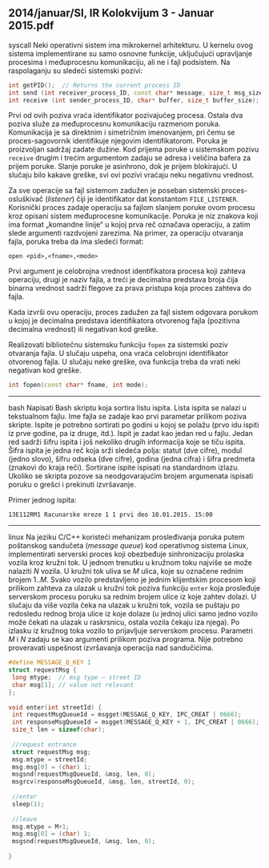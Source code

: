 2014/januar/SI, IR Kolokvijum 3 - Januar 2015.pdf
--------------------------------------------------------------------------------
syscall
Neki  operativni  sistem  ima  mikrokernel  arhitekturu.  U  kernelu  ovog  sistema  implementirane su samo osnovne funkcije, uključujući upravljanje procesima i međuprocesnu komunikaciju, ali ne i fajl podsistem. Na raspolaganju su sledeći sistemski pozivi:
```cpp
int getPID();  // Returns the current process ID 
int send (int receiver_process_ID, const char* message, size_t msg_size); 
int receive (int sender_process_ID, char* buffer, size_t buffer_size); 
```
Prvi  od  ovih  poziva  vraća  identifikator  pozivajućeg  procesa.  Ostala  dva  poziva  služe  za međuprocesnu komunikaciju razmenom poruka. Komunikacija je sa direktnim i simetričnim imenovanjem, pri čemu se proces-sagovornik identifikuje njegovim identifikatorom. Poruka je proizvoljan sadržaj zadate dužine. Kod prijema poruke u sistemskom pozivu `receive` drugim i trećim argumentom zadaju se adresa i veličina bafera za prijem poruke. Slanje poruke je asinhrono, dok je prijem blokirajući. U slučaju bilo kakave greške, svi ovi pozivi vraćaju neku negativnu vrednost.  

Za sve operacije sa fajl sistemom zadužen je poseban sistemski proces-osluškivač (*listener*) čiji je identifikator dat konstantom `FILE_LISTENER`. Korisnički proces zadaje operaciju sa fajlom  slanjem  poruke  ovom  procesu  kroz  opisani  sistem  međuprocesne  komunikacije. Poruka je niz znakova koji ima format „komandne linije“ u kojoj prva reč označava operaciju, a zatim slede argumenti razdvojeni zarezima. Na primer, za operaciju otvaranja fajla, poruka treba da ima sledeći format:
```
open <pid>,<fname>,<mode>
```
Prvi  argument  je  celobrojna  vrednost  identifikatora  procesa  koji  zahteva  operaciju, drugi  je naziv fajla, a treći je decimalna predstava broja čija binarna vrednost sadrži flegove za prava pristupa koja proces zahteva do fajla. 

Kada  izvrši  ovu  operaciju,  proces  zadužen  za  fajl  sistem  odgovara  porukom  u  kojoj  je decimalna   predstava   identifikatora   otvorenog   fajla   (pozitivna   decimalna   vrednost)   ili negativan kod greške. 

Realizovati bibliotečnu sistemsku funkciju `fopen` za sistemski poziv otvaranja fajla. U slučaju uspeha, ona vraća celobrojni identifikator otvorenog fajla. U slučaju neke greške, ova funkcija treba da vrati neki negativan kod greške.
```cpp
int fopen(const char* fname, int mode); 
```

--------------------------------------------------------------------------------
bash
Napisati Bash skriptu koja sortira listu ispita. Lista ispita se nalazi u tekstualnom fajlu. Ime fajla se  zadaje  kao  prvi  parametar  prilikom  poziva  skripte.  Ispite  je  potrebno  sortirati  po  godini  u kojoj se polažu (prvo idu ispiti iz prve godine, pa iz druge, itd.). Ispit je zadat kao jedan red u fajlu. Jedan red sadrži šifru ispita i još nekoliko drugih informacija koje se tiču ispita. Šifra ispita je jedna reč koja srži sledeća polja: statut (dve cifre), modul (jedno slovo), šifru odseka (dve  cifre),  godina  (jedna  cifra)  i  šifra  predmeta  (znakovi  do  kraja  reči).  Sortirane  ispite ispisati  na  standardnom  izlazu.  Ukoliko  se  skripta  pozove  sa  neodgovarajućim  brojem argumenata ispisati poruku o grešci i prekinuti izvršavanje. 

Primer jednog ispita:
```
13E112RM1 Racunarske mreze 1 1 prvi deo 10.01.2015. 15:00 
```

--------------------------------------------------------------------------------
linux
Na  jeziku  C/C++  koristeći  mehanizam  prosleđivanja  poruka  putem  poštanskog  sandučeta (*message queue*)   kod   operativnog   sistema   Linux, implementirati   serverski   proces koji obezbeđuje sinhronizaciju prolaska vozila kroz kružni tok. U jednom trenutku u kružnom toku najviše se može nalaziti $N$ vozila. U kružni tok uliva se $M$ ulica, koje su označene rednim brojem  $1..M$.  Svako  vozilo  predstavljeno  je  jednim  klijentskim  procesom  koji  prilikom zahteva za ulazak u kružni tok poziva funkciju `enter` koja prosleđuje serverskom procesu poruku sa rednim brojem ulice iz koje zahtev dolazi. U slučaju da više vozila čeka na ulazak u kružni tok, vozila se puštaju po redosledu rednog broja ulice  iz  koje  dolaze  (u  jednoj  ulici samo jedno vozilo može čekati na ulazak u raskrsnicu, ostala vozila čekaju iza njega). Po izlasku iz kružnog toka vozilo to prijavljuje serverskom procesu. Parametri $M$ i $N$ zadaju  se kao  argumenti  prilikom  poziva  programa. Nije potrebno proveravati uspešnost izvršavanja operacija nad sandučićima.
```cpp
#define MESSAGE_Q_KEY 1 
struct requestMsg { 
 long mtype;  // msg type – street ID 
 char msg[1]; // value not relevant  
}; 
 
void enter(int streetId) { 
 int requestMsgQueueId = msgget(MESSAGE_Q_KEY, IPC_CREAT | 0666); 
 int responseMsgQueueId = msgget(MESSAGE_Q_KEY + 1, IPC_CREAT | 0666); 
 size_t len = sizeof(char); 
 
 //request entrance 
 struct requestMsg msg; 
 msg.mtype = streetId; 
 msg.msg[0] = (char) 1; 
 msgsnd(requestMsgQueueId, &msg, len, 0); 
 msgrcv(responseMsgQueueId, &msg, len, streetId, 0); 
 
 //enter 
 sleep(1); 
 
 //leave  
 msg.mtype = M+1; 
 msg.msg[0] = (char) 1; 
 msgsnd(requestMsgQueueId, &msg, len, 0); 
 
}
```
